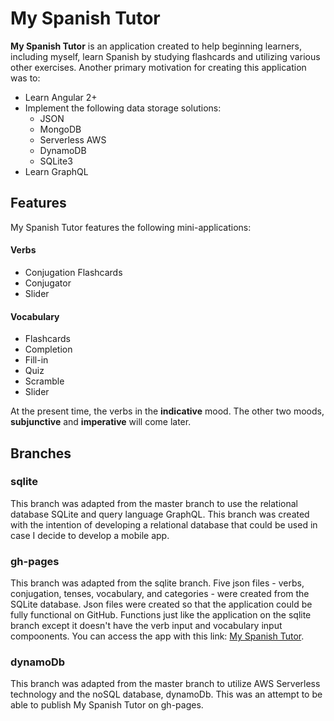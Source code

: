 # My Spanish Tutor

**My Spanish Tutor** is an application created to help beginning learners, including myself, learn Spanish by studying flashcards and utilizing various other exercises. Another primary motivation for creating this application was to:

* Learn Angular 2+
* Implement the following data storage solutions:
	* JSON
	* MongoDB
	* Serverless AWS
	* DynamoDB
	* SQLite3
* Learn GraphQL


## Features

My Spanish Tutor features the following mini-applications:

#### Verbs
* Conjugation Flashcards
* Conjugator
* Slider

#### Vocabulary
* Flashcards
* Completion
* Fill-in
* Quiz
* Scramble
* Slider

At the present time, the verbs in the **indicative** mood. The other two moods, **subjunctive** and **imperative** will come later.

## Branches

### sqlite

This branch was adapted from the master branch to use the relational database SQLite and query language GraphQL. This branch was created with the intention of developing a relational database that could be used in case I decide to develop a mobile app.


### gh-pages

This branch was adapted from the sqlite branch. Five json files - verbs, conjugation, tenses, vocabulary, and categories - were created from the SQLite database. Json files were created so that the application could be fully functional on GitHub. Functions just like the application on the sqlite branch except it doesn't have the verb input and vocabulary input compoonents. You can access the app with this link: [My Spanish Tutor](https://deryx.github.io/spanish-tutor-2/ "My Spanish Tutor").

### dynamoDb

This branch was adapted from the master branch to utilize AWS Serverless technology and the noSQL database, dynamoDb. This was an attempt to be able to publish My Spanish Tutor on gh-pages. 

